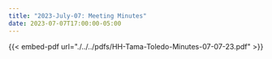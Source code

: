 ```yaml
---
title: "2023-July-07: Meeting Minutes"
date: 2023-07-07T17:00:00-05:00
--- 
```


{{< embed-pdf url="./../../pdfs/HH-Tama-Toledo-Minutes-07-07-23.pdf" >}}

